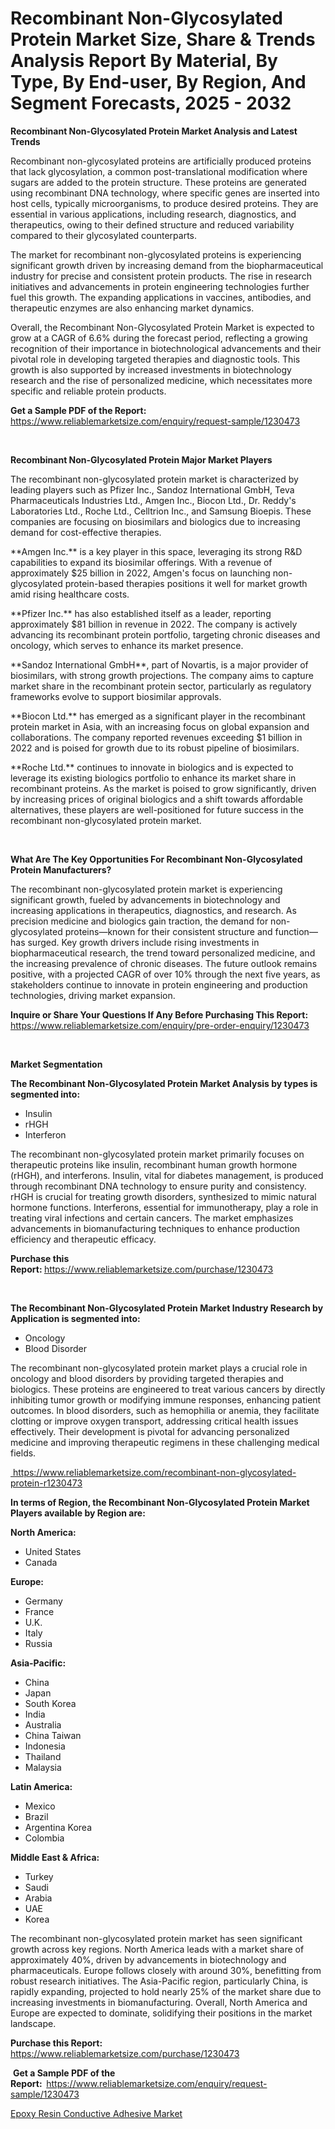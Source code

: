 <p><h1>Recombinant Non-Glycosylated Protein Market Size, Share & Trends Analysis Report By Material, By Type, By End-user, By Region, And Segment Forecasts, 2025 - 2032</h1></p><p><strong>Recombinant Non-Glycosylated Protein Market Analysis and Latest Trends</strong></p>
<p><p>Recombinant non-glycosylated proteins are artificially produced proteins that lack glycosylation, a common post-translational modification where sugars are added to the protein structure. These proteins are generated using recombinant DNA technology, where specific genes are inserted into host cells, typically microorganisms, to produce desired proteins. They are essential in various applications, including research, diagnostics, and therapeutics, owing to their defined structure and reduced variability compared to their glycosylated counterparts.</p><p>The market for recombinant non-glycosylated proteins is experiencing significant growth driven by increasing demand from the biopharmaceutical industry for precise and consistent protein products. The rise in research initiatives and advancements in protein engineering technologies further fuel this growth. The expanding applications in vaccines, antibodies, and therapeutic enzymes are also enhancing market dynamics.</p><p>Overall, the Recombinant Non-Glycosylated Protein Market is expected to grow at a CAGR of 6.6% during the forecast period, reflecting a growing recognition of their importance in biotechnological advancements and their pivotal role in developing targeted therapies and diagnostic tools. This growth is also supported by increased investments in biotechnology research and the rise of personalized medicine, which necessitates more specific and reliable protein products.</p></p>
<p><strong>Get a Sample PDF of the Report:&nbsp;</strong> <a href="https://www.reliablemarketsize.com/enquiry/request-sample/1230473?utm_campaign=2233&utm_medium=2&utm_source=Github&utm_content=ia&utm_term=03022025&utm_id=recombinant-non-glycosylated-protein">https://www.reliablemarketsize.com/enquiry/request-sample/1230473</a></p>
<p>&nbsp;</p>
<p><strong>Recombinant Non-Glycosylated Protein Major Market Players</strong></p>
<p><p>The recombinant non-glycosylated protein market is characterized by leading players such as Pfizer Inc., Sandoz International GmbH, Teva Pharmaceuticals Industries Ltd., Amgen Inc., Biocon Ltd., Dr. Reddy's Laboratories Ltd., Roche Ltd., Celltrion Inc., and Samsung Bioepis. These companies are focusing on biosimilars and biologics due to increasing demand for cost-effective therapies.</p><p>**Amgen Inc.** is a key player in this space, leveraging its strong R&D capabilities to expand its biosimilar offerings. With a revenue of approximately $25 billion in 2022, Amgen's focus on launching non-glycosylated protein-based therapies positions it well for market growth amid rising healthcare costs.</p><p>**Pfizer Inc.** has also established itself as a leader, reporting approximately $81 billion in revenue in 2022. The company is actively advancing its recombinant protein portfolio, targeting chronic diseases and oncology, which serves to enhance its market presence.</p><p>**Sandoz International GmbH**, part of Novartis, is a major provider of biosimilars, with strong growth projections. The company aims to capture market share in the recombinant protein sector, particularly as regulatory frameworks evolve to support biosimilar approvals.</p><p>**Biocon Ltd.** has emerged as a significant player in the recombinant protein market in Asia, with an increasing focus on global expansion and collaborations. The company reported revenues exceeding $1 billion in 2022 and is poised for growth due to its robust pipeline of biosimilars.</p><p>**Roche Ltd.** continues to innovate in biologics and is expected to leverage its existing biologics portfolio to enhance its market share in recombinant proteins. As the market is poised to grow significantly, driven by increasing prices of original biologics and a shift towards affordable alternatives, these players are well-positioned for future success in the recombinant non-glycosylated protein market.</p></p>
<p>&nbsp;</p>
<p><strong>What Are The Key Opportunities For Recombinant Non-Glycosylated Protein Manufacturers?</strong></p>
<p><p>The recombinant non-glycosylated protein market is experiencing significant growth, fueled by advancements in biotechnology and increasing applications in therapeutics, diagnostics, and research. As precision medicine and biologics gain traction, the demand for non-glycosylated proteins—known for their consistent structure and function—has surged. Key growth drivers include rising investments in biopharmaceutical research, the trend toward personalized medicine, and the increasing prevalence of chronic diseases. The future outlook remains positive, with a projected CAGR of over 10% through the next five years, as stakeholders continue to innovate in protein engineering and production technologies, driving market expansion.</p></p>
<p><strong>Inquire or Share Your Questions If Any Before Purchasing This Report:</strong> <a href="https://www.reliablemarketsize.com/enquiry/pre-order-enquiry/1230473?utm_campaign=2233&utm_medium=2&utm_source=Github&utm_content=ia&utm_term=03022025&utm_id=recombinant-non-glycosylated-protein">https://www.reliablemarketsize.com/enquiry/pre-order-enquiry/1230473</a></p>
<p>&nbsp;</p>
<p><strong>Market Segmentation</strong></p>
<p><strong>The Recombinant Non-Glycosylated Protein Market Analysis by types is segmented into:</strong></p>
<p><ul><li>Insulin</li><li>rHGH</li><li>Interferon</li></ul></p>
<p><p>The recombinant non-glycosylated protein market primarily focuses on therapeutic proteins like insulin, recombinant human growth hormone (rHGH), and interferons. Insulin, vital for diabetes management, is produced through recombinant DNA technology to ensure purity and consistency. rHGH is crucial for treating growth disorders, synthesized to mimic natural hormone functions. Interferons, essential for immunotherapy, play a role in treating viral infections and certain cancers. The market emphasizes advancements in biomanufacturing techniques to enhance production efficiency and therapeutic efficacy.</p></p>
<p><strong>Purchase this Report:&nbsp;</strong><a href="https://www.reliablemarketsize.com/purchase/1230473?utm_campaign=2233&utm_medium=2&utm_source=Github&utm_content=ia&utm_term=03022025&utm_id=recombinant-non-glycosylated-protein">https://www.reliablemarketsize.com/purchase/1230473</a></p>
<p>&nbsp;</p>
<p><strong>The Recombinant Non-Glycosylated Protein Market Industry Research by Application is segmented into:</strong></p>
<p><ul><li>Oncology</li><li>Blood Disorder</li></ul></p>
<p><p>The recombinant non-glycosylated protein market plays a crucial role in oncology and blood disorders by providing targeted therapies and biologics. These proteins are engineered to treat various cancers by directly inhibiting tumor growth or modifying immune responses, enhancing patient outcomes. In blood disorders, such as hemophilia or anemia, they facilitate clotting or improve oxygen transport, addressing critical health issues effectively. Their development is pivotal for advancing personalized medicine and improving therapeutic regimens in these challenging medical fields.</p></p>
<p><a href="https://www.reliablemarketsize.com/recombinant-non-glycosylated-protein-r1230473?utm_campaign=2233&utm_medium=2&utm_source=Github&utm_content=ia&utm_term=03022025&utm_id=recombinant-non-glycosylated-protein">&nbsp;https://www.reliablemarketsize.com/recombinant-non-glycosylated-protein-r1230473</a></p>
<p><strong>In terms of Region, the Recombinant Non-Glycosylated Protein Market Players available by Region are:</strong></p>
<p>
    <p> <strong> North America: </strong>
        <ul>
            <li>United States</li>
            <li>Canada</li>
        </ul>
        </p> 
    <p> <strong> Europe: </strong>
        <ul>
            <li>Germany</li>
            <li>France</li>
            <li>U.K.</li>
            <li>Italy</li>
            <li>Russia</li>
        </ul>
        </p> 
    <p> <strong> Asia-Pacific: </strong>
        <ul>
            <li>China</li>
            <li>Japan</li>
            <li>South Korea</li>
            <li>India</li>
            <li>Australia</li>
            <li>China Taiwan</li>
            <li>Indonesia</li>
            <li>Thailand</li>
            <li>Malaysia</li>
        </ul>
        </p> 
    <p> <strong> Latin America: </strong>
        <ul>
            <li>Mexico</li>
            <li>Brazil</li>
            <li>Argentina Korea</li>
            <li>Colombia</li>
        </ul>
        </p> 
    <p> <strong> Middle East & Africa: </strong>
        <ul>
            <li>Turkey</li>
            <li>Saudi</li>
            <li>Arabia</li>
            <li>UAE</li>
            <li>Korea</li>
        </ul>
    </p>
    </p>
<p><p>The recombinant non-glycosylated protein market has seen significant growth across key regions. North America leads with a market share of approximately 40%, driven by advancements in biotechnology and pharmaceuticals. Europe follows closely with around 30%, benefitting from robust research initiatives. The Asia-Pacific region, particularly China, is rapidly expanding, projected to hold nearly 25% of the market share due to increasing investments in biomanufacturing. Overall, North America and Europe are expected to dominate, solidifying their positions in the market landscape.</p></p>
<p><strong>Purchase this Report: </strong><a href="https://www.reliablemarketsize.com/purchase/1230473?utm_campaign=2233&utm_medium=2&utm_source=Github&utm_content=ia&utm_term=03022025&utm_id=recombinant-non-glycosylated-protein">https://www.reliablemarketsize.com/purchase/1230473</a></p>
<p>&nbsp;<strong>Get a Sample PDF of the Report:&nbsp;&nbsp;</strong><a href="https://www.reliablemarketsize.com/enquiry/request-sample/1230473?utm_campaign=2233&utm_medium=2&utm_source=Github&utm_content=ia&utm_term=03022025&utm_id=recombinant-non-glycosylated-protein">https://www.reliablemarketsize.com/enquiry/request-sample/1230473</a></p>
<p><strong></strong></p>
<p><p><a href="https://github.com/kathiestrine5ty/Market-Research-Report-List-1/blob/main/epoxy-resin-conductive-adhesive-market.md?utm_campaign=2233&utm_medium=2&utm_source=Github&utm_content=ia&utm_term=03022025&utm_id=recombinant-non-glycosylated-protein">Epoxy Resin Conductive Adhesive Market</a></p></p>